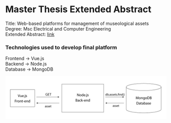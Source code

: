 # Master Thesis Extended Abstract

Title: Web-based platforms for management of museological assets  
Degree: Msc Electrical and Computer Engineering  
Extended Abstract: [link](https://github.com/DuarteDx/Thesis-Extended-Abstract/blob/master/Thesis_Extended_Abstract.pdf)

### Technologies used to develop final platform

Frontend -> Vue.js  
Backend  -> Node.js  
Database -> MongoDB  

![Architecture](https://github.com/DuarteDx/Thesis-Extended-Abstract/blob/master/images/Frontend/getAssetExample.jpg)

